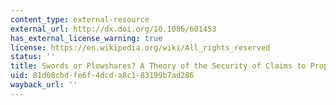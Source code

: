 ```yaml
---
content_type: external-resource
external_url: http://dx.doi.org/10.1086/601453
has_external_license_warning: true
license: https://en.wikipedia.org/wiki/All_rights_reserved
status: ''
title: Swords or Plowshares? A Theory of the Security of Claims to Property
uid: 81d08cbd-fe6f-4dcd-a8c1-83199b7ad286
wayback_url: ''
---
```

